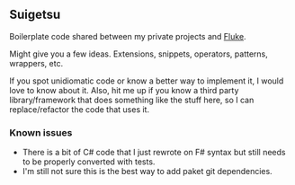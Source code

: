 ## Suigetsu

Boilerplate code shared between my private projects and [Fluke](https://github.com/fc1943s/Fluke). 

Might give you a few ideas. Extensions, snippets, operators, patterns, wrappers, etc.

If you spot unidiomatic code or know a better way to implement it, I would love to know about it. 
Also, hit me up if you know a third party library/framework that does something like the stuff here, so I can replace/refactor the code that uses it.

### Known issues

- There is a bit of C# code that I just rewrote on F# syntax but still needs to be properly converted with tests.
- I'm still not sure this is the best way to add paket git dependencies.

